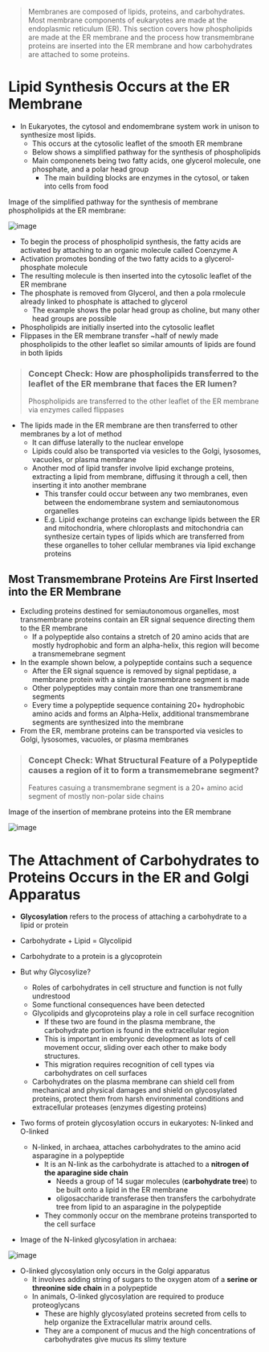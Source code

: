 >Membranes are composed of lipids, proteins, and carbohydrates. Most membrane components of eukaryotes are made at the endoplasmic reticulum (ER). This section covers how phospholipids are made at the ER membrane and the process how transmembrane proteins are inserted into the ER membrane and how carbohydrates are attached to some proteins.

# Lipid Synthesis Occurs at the ER Membrane
  - In Eukaryotes, the cytosol and endomembrane system work in unison to synthesize most lipids.
    - This occurs at the cytosolic leaflet of the smooth ER membrane
    - Below shows a simplified pathway for the synthesis of phospholipids
    - Main componenets being two fatty acids, one glycerol molecule, one phosphate, and a polar head group
      - The main building blocks are enzymes in the cytosol, or taken into cells from food

Image of the simplified pathway for the synthesis of membrane phospholipids at the ER membrane:

![image](https://github.com/MCBasterSheet/MCBasterSheet/assets/157453648/1965492f-43d9-4fde-bd4c-9966a0cc979e)

- To begin the process of phospholipid synthesis, the fatty acids are activated by attaching to an organic molecule called Coenzyme A
- Activation promotes bonding of the two fatty acids to a glycerol-phosphate molecule
- The resulting molecule is then inserted into the cytosolic leaflet of the ER membrane
- The phosphate is removed from Glycerol, and then a pola rmolecule already linked to phosphate is attached to glycerol
  - The example shows the polar head group as choline, but many other head groups are possible
- Phospholipids are initially inserted into the cytosolic leaflet
- Flippases in the ER membrane transfer ~half of newly made phospholipids to the other leaflet so similar amounts of lipids are found in both lipids

> ### Concept Check: How are phospholipids transferred to the leaflet of the ER membrane that faces the ER lumen?
> Phospholipids are transferred to the other leaflet of the ER membrane via enzymes called flippases

- The lipids made in the ER membrane are then transferred to other membranes by a lot of method
  - It can diffuse laterally to the nuclear envelope
  - Lipids could also be transported via vesicles to the Golgi, lysosomes, vacuoles, or plasma membrane
  - Another mod of lipid transfer involve lipid exchange proteins, extracting a lipid from membrane, diffusing it through a cell, then inserting it into another membrane
    - This transfer could occur between any two membranes, even between the endomembrane system and semiautonomous organelles
    - E.g. Lipid exchange proteins can exchange lipids between the ER and mitochondria, where chloroplasts and mitochondria can synthesize certain types of lipids which are transferred from these organelles to toher cellular membranes via lipid exchange proteins

## Most Transmembrane Proteins Are First Inserted into the ER Membrane
  - Excluding proteins destined for semiautonomous organelles, most transmembrane proteins contain an ER signal sequence directing them to the ER membrane
    - If a polypeptide also contains a stretch of 20 amino acids that are mostly hydrophobic and form an alpha-helix, this region will become a transmemebrane segment
  - In the example shown below, a polypeptide contains such a sequence
    - After the ER signal squence is removed by signal peptidase, a membrane protein with a single transmembrane segment is made
    - Other polypeptides may contain more than one transmembrane segments
    - Every time a polypeptide sequence containing 20+ hydrophobic amino acids and forms an Alpha-Helix, additional transmembrane segments are synthesized into the membrane
  - From the ER, membrane proteins can be transported via vesicles to Golgi, lysosomes, vacuoles, or plasma membranes

> ### Concept Check: What Structural Feature of a Polypeptide causes a region of it to form a transmemebrane segment?
> Features casuing a transmembrane segment  is a 20+ amino acid segment of mostly non-polar side chains

Image of the insertion of membrane proteins into the ER membrane

![image](https://github.com/MCBasterSheet/MCBasterSheet/assets/157453648/e046ced5-eaef-475a-ae86-a8e25cf00a0d)

# The Attachment of Carbohydrates to Proteins Occurs in the ER and Golgi Apparatus
  - **Glycosylation** refers to the process of attaching a carbohydrate to a lipid or protein
  - Carbohydrate + Lipid = Glycolipid
  - Carbohydrate to a protein is a glycoprotein
  - But why Glycosylize?
    - Roles of carbohydrates in cell structure and function is not fully undrestood
    - Some functional consequences have been detected
    - Glycolipids and glycoproteins play a role in cell surface recognition
      - If these two are found in the plasma membrane, the carbohydrate portion is found in the extracellular region
      - This is important in embryonic development as lots of cell movement occur, sliding over each other to make body structures.
      - This migration requires recognition of cell types via carbohydrates on cell surfaces
    - Carbohydrates on the plasma membrane can shield cell from mechanical and physical damages and shield on glycosylated proteins, protect them from harsh environmental conditions and extracellular proteases (enzymes digesting proteins)
  - Two forms of protein glycosylation occurs in eukaryotes: N-linked and O-linked
    - N-linked, in archaea, attaches carbohydrates to the amino acid asparagine in a polypeptide
      - It is an N-link as the carbohydrate is attached to a **nitrogen of the aparagine side chain**
        - Needs a group of 14 sugar molecules (**carbohydrate tree**) to be built onto a lipid in the ER membrane
        - oligosaccharide transferase then transfers the carbohydrate tree from lipid to an asparagine in the polypeptide
      - They commonly occur on the membrane proteins transported to the cell surface
        
  - Image of the N-linked glycosylation in archaea:
    
 ![image](https://github.com/MCBasterSheet/MCBasterSheet/assets/157453648/19cc5b4d-3f15-48d3-b0de-477995e05ec2)

  - O-linked glycosylation only occurs in the Golgi apparatus
    - It involves adding string of sugars to the oxygen atom of a **serine or threonine side chain** in a polypeptide
    - In animals, O-linked glycosylation are required to produce proteoglycans
      - These are highly glycosylated proteins secreted from cells to help organize the Extracellular matrix around cells.
      - They are a component of mucus and the high concentrations of carbohydrates give mucus its slimy texture

